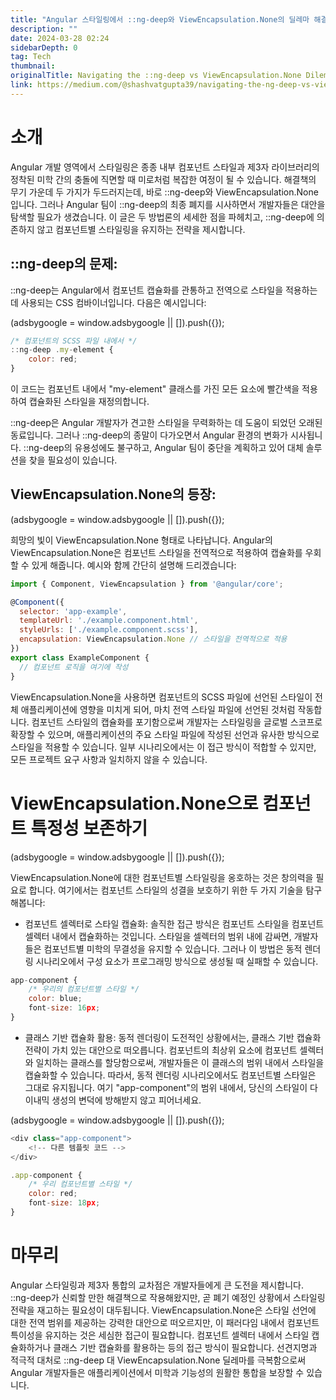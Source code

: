 ```yaml
---
title: "Angular 스타일링에서 ::ng-deep와 ViewEncapsulation.None의 딜레마 해결하기"
description: ""
date: 2024-03-28 02:24
sidebarDepth: 0
tag: Tech
thumbnail: 
originalTitle: Navigating the ::ng-deep vs ViewEncapsulation.None Dilemma in Angular Styling
link: https://medium.com/@shashvatgupta39/navigating-the-ng-deep-vs-viewencapsulation-none-dilemma-in-angular-styling-a5cf0f5cbd9b
---
```



# 소개

Angular 개발 영역에서 스타일링은 종종 내부 컴포넌트 스타일과 제3자 라이브러리의 정착된 미학 간의 충돌에 직면할 때 미로처럼 복잡한 여정이 될 수 있습니다. 해결책의 무기 가운데 두 가지가 두드러지는데, 바로 ::ng-deep와 ViewEncapsulation.None입니다. 그러나 Angular 팀이 ::ng-deep의 최종 폐지를 시사하면서 개발자들은 대안을 탐색할 필요가 생겼습니다. 이 글은 두 방법론의 세세한 점을 파헤치고, ::ng-deep에 의존하지 않고 컴포넌트별 스타일링을 유지하는 전략을 제시합니다.

## ::ng-deep의 문제:

::ng-deep는 Angular에서 컴포넌트 캡슐화를 관통하고 전역으로 스타일을 적용하는 데 사용되는 CSS 컴바이너입니다. 다음은 예시입니다:

<!-- ui-log 수평형 -->
<ins class="adsbygoogle"
  style="display:block"
  data-ad-client="ca-pub-4877378276818686"
  data-ad-slot="9743150776"
  data-ad-format="auto"
  data-full-width-responsive="true"></ins>
<component is="script">
(adsbygoogle = window.adsbygoogle || []).push({});
</component>

```js
/* 컴포넌트의 SCSS 파일 내에서 */
::ng-deep .my-element {
    color: red;
}
```

이 코드는 컴포넌트 내에서 "my-element" 클래스를 가진 모든 요소에 빨간색을 적용하여 캡슐화된 스타일을 재정의합니다.

::ng-deep은 Angular 개발자가 견고한 스타일을 무력화하는 데 도움이 되었던 오래된 동료입니다. 그러나 ::ng-deep의 종말이 다가오면서 Angular 환경의 변화가 시사됩니다. ::ng-deep의 유용성에도 불구하고, Angular 팀이 중단을 계획하고 있어 대체 솔루션을 찾을 필요성이 있습니다.

## ViewEncapsulation.None의 등장:

<!-- ui-log 수평형 -->
<ins class="adsbygoogle"
  style="display:block"
  data-ad-client="ca-pub-4877378276818686"
  data-ad-slot="9743150776"
  data-ad-format="auto"
  data-full-width-responsive="true"></ins>
<component is="script">
(adsbygoogle = window.adsbygoogle || []).push({});
</component>

희망의 빛이 ViewEncapsulation.None 형태로 나타납니다. Angular의 ViewEncapsulation.None은 컴포넌트 스타일을 전역적으로 적용하여 캡슐화를 우회할 수 있게 해줍니다. 예시와 함께 간단히 설명해 드리겠습니다:

```js
import { Component, ViewEncapsulation } from '@angular/core';

@Component({
  selector: 'app-example',
  templateUrl: './example.component.html',
  styleUrls: ['./example.component.scss'],
  encapsulation: ViewEncapsulation.None // 스타일을 전역적으로 적용
})
export class ExampleComponent {
  // 컴포넌트 로직을 여기에 작성
}
```

ViewEncapsulation.None을 사용하면 컴포넌트의 SCSS 파일에 선언된 스타일이 전체 애플리케이션에 영향을 미치게 되어, 마치 전역 스타일 파일에 선언된 것처럼 작동합니다. 컴포넌트 스타일의 캡슐화를 포기함으로써 개발자는 스타일링을 글로벌 스코프로 확장할 수 있으며, 애플리케이션의 주요 스타일 파일에 작성된 선언과 유사한 방식으로 스타일을 적용할 수 있습니다. 일부 시나리오에서는 이 접근 방식이 적합할 수 있지만, 모든 프로젝트 요구 사항과 일치하지 않을 수 있습니다.

# ViewEncapsulation.None으로 컴포넌트 특정성 보존하기

<!-- ui-log 수평형 -->
<ins class="adsbygoogle"
  style="display:block"
  data-ad-client="ca-pub-4877378276818686"
  data-ad-slot="9743150776"
  data-ad-format="auto"
  data-full-width-responsive="true"></ins>
<component is="script">
(adsbygoogle = window.adsbygoogle || []).push({});
</component>

ViewEncapsulation.None에 대한 컴포넌트별 스타일링을 옹호하는 것은 창의력을 필요로 합니다. 여기에서는 컴포넌트 스타일의 성결을 보호하기 위한 두 가지 기술을 탐구해봅니다:

- 컴포넌트 셀렉터로 스타일 캡슐화:
솔직한 접근 방식은 컴포넌트 스타일을 컴포넌트 셀렉터 내에서 캡슐화하는 것입니다. 스타일을 셀렉터의 범위 내에 감싸면, 개발자들은 컴포넌트별 미학의 무결성을 유지할 수 있습니다. 그러나 이 방법은 동적 렌더링 시나리오에서 구성 요소가 프로그래밍 방식으로 생성될 때 실패할 수 있습니다.

```js
app-component {
    /* 우리의 컴포넌트별 스타일 */
    color: blue;
    font-size: 16px;
}
```

- 클래스 기반 캡슐화 활용:
동적 렌더링이 도전적인 상황에서는, 클래스 기반 캡슐화 전략이 가치 있는 대안으로 떠오릅니다. 컴포넌트의 최상위 요소에 컴포넌트 셀렉터와 일치하는 클래스를 할당함으로써, 개발자들은 이 클래스의 범위 내에서 스타일을 캡슐화할 수 있습니다. 따라서, 동적 렌더링 시나리오에서도 컴포넌트별 스타일은 그대로 유지됩니다.
여기 "app-component"의 범위 내에서, 당신의 스타일이 다이내믹 생성의 변덕에 방해받지 않고 피어너세요.

<!-- ui-log 수평형 -->
<ins class="adsbygoogle"
  style="display:block"
  data-ad-client="ca-pub-4877378276818686"
  data-ad-slot="9743150776"
  data-ad-format="auto"
  data-full-width-responsive="true"></ins>
<component is="script">
(adsbygoogle = window.adsbygoogle || []).push({});
</component>

```js
<div class="app-component">
    <!-- 다른 템플릿 코드 -->
</div>
```

```js
.app-component {
    /* 우리 컴포넌트별 스타일 */
    color: red;
    font-size: 18px;
}
```

# 마무리

Angular 스타일링과 제3자 통합의 교차점은 개발자들에게 큰 도전을 제시합니다. ::ng-deep가 신뢰할 만한 해결책으로 작용해왔지만, 곧 폐기 예정인 상황에서 스타일링 전략을 재고하는 필요성이 대두됩니다. ViewEncapsulation.None은 스타일 선언에 대한 전역 범위를 제공하는 강력한 대안으로 떠오르지만, 이 패러다임 내에서 컴포넌트 특이성을 유지하는 것은 세심한 접근이 필요합니다. 컴포넌트 셀렉터 내에서 스타일 캡슐화하거나 클래스 기반 캡슐화를 활용하는 등의 접근 방식이 필요합니다. 선견지명과 적극적 대처로 ::ng-deep 대 ViewEncapsulation.None 딜레마를 극복함으로써 Angular 개발자들은 애플리케이션에서 미학과 기능성의 원활한 통합을 보장할 수 있습니다.